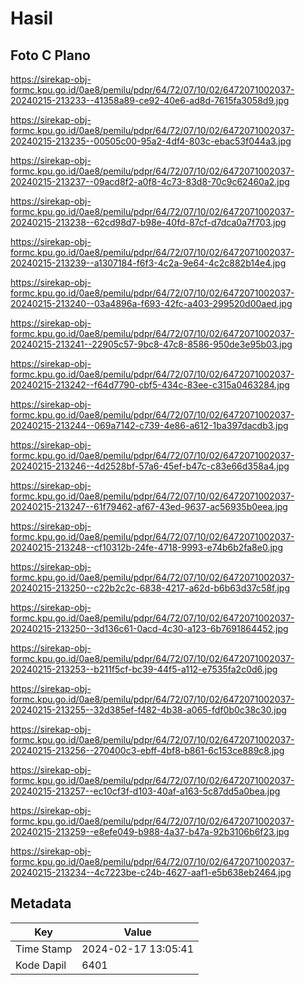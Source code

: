 # Hasil

## Foto C Plano

https://sirekap-obj-formc.kpu.go.id/0ae8/pemilu/pdpr/64/72/07/10/02/6472071002037-20240215-213233--41358a89-ce92-40e6-ad8d-7615fa3058d9.jpg

https://sirekap-obj-formc.kpu.go.id/0ae8/pemilu/pdpr/64/72/07/10/02/6472071002037-20240215-213235--00505c00-95a2-4df4-803c-ebac53f044a3.jpg

https://sirekap-obj-formc.kpu.go.id/0ae8/pemilu/pdpr/64/72/07/10/02/6472071002037-20240215-213237--09acd8f2-a0f8-4c73-83d8-70c9c62460a2.jpg

https://sirekap-obj-formc.kpu.go.id/0ae8/pemilu/pdpr/64/72/07/10/02/6472071002037-20240215-213238--62cd98d7-b98e-40fd-87cf-d7dca0a7f703.jpg

https://sirekap-obj-formc.kpu.go.id/0ae8/pemilu/pdpr/64/72/07/10/02/6472071002037-20240215-213239--a1307184-f6f3-4c2a-9e64-4c2c882b14e4.jpg

https://sirekap-obj-formc.kpu.go.id/0ae8/pemilu/pdpr/64/72/07/10/02/6472071002037-20240215-213240--03a4896a-f693-42fc-a403-299520d00aed.jpg

https://sirekap-obj-formc.kpu.go.id/0ae8/pemilu/pdpr/64/72/07/10/02/6472071002037-20240215-213241--22905c57-9bc8-47c8-8586-950de3e95b03.jpg

https://sirekap-obj-formc.kpu.go.id/0ae8/pemilu/pdpr/64/72/07/10/02/6472071002037-20240215-213242--f64d7790-cbf5-434c-83ee-c315a0463284.jpg

https://sirekap-obj-formc.kpu.go.id/0ae8/pemilu/pdpr/64/72/07/10/02/6472071002037-20240215-213244--069a7142-c739-4e86-a612-1ba397dacdb3.jpg

https://sirekap-obj-formc.kpu.go.id/0ae8/pemilu/pdpr/64/72/07/10/02/6472071002037-20240215-213246--4d2528bf-57a6-45ef-b47c-c83e66d358a4.jpg

https://sirekap-obj-formc.kpu.go.id/0ae8/pemilu/pdpr/64/72/07/10/02/6472071002037-20240215-213247--61f79462-af67-43ed-9637-ac56935b0eea.jpg

https://sirekap-obj-formc.kpu.go.id/0ae8/pemilu/pdpr/64/72/07/10/02/6472071002037-20240215-213248--cf10312b-24fe-4718-9993-e74b6b2fa8e0.jpg

https://sirekap-obj-formc.kpu.go.id/0ae8/pemilu/pdpr/64/72/07/10/02/6472071002037-20240215-213250--c22b2c2c-6838-4217-a62d-b6b63d37c58f.jpg

https://sirekap-obj-formc.kpu.go.id/0ae8/pemilu/pdpr/64/72/07/10/02/6472071002037-20240215-213250--3d136c61-0acd-4c30-a123-6b7691864452.jpg

https://sirekap-obj-formc.kpu.go.id/0ae8/pemilu/pdpr/64/72/07/10/02/6472071002037-20240215-213253--b211f5cf-bc39-44f5-a112-e7535fa2c0d6.jpg

https://sirekap-obj-formc.kpu.go.id/0ae8/pemilu/pdpr/64/72/07/10/02/6472071002037-20240215-213255--32d385ef-f482-4b38-a065-fdf0b0c38c30.jpg

https://sirekap-obj-formc.kpu.go.id/0ae8/pemilu/pdpr/64/72/07/10/02/6472071002037-20240215-213256--270400c3-ebff-4bf8-b861-6c153ce889c8.jpg

https://sirekap-obj-formc.kpu.go.id/0ae8/pemilu/pdpr/64/72/07/10/02/6472071002037-20240215-213257--ec10cf3f-d103-40af-a163-5c87dd5a0bea.jpg

https://sirekap-obj-formc.kpu.go.id/0ae8/pemilu/pdpr/64/72/07/10/02/6472071002037-20240215-213259--e8efe049-b988-4a37-b47a-92b3106b6f23.jpg

https://sirekap-obj-formc.kpu.go.id/0ae8/pemilu/pdpr/64/72/07/10/02/6472071002037-20240215-213234--4c7223be-c24b-4627-aaf1-e5b638eb2464.jpg


## Metadata

| Key        | Value               |
| ---------- | ------------------- |
| Time Stamp | 2024-02-17 13:05:41 |
| Kode Dapil | 6401                |



